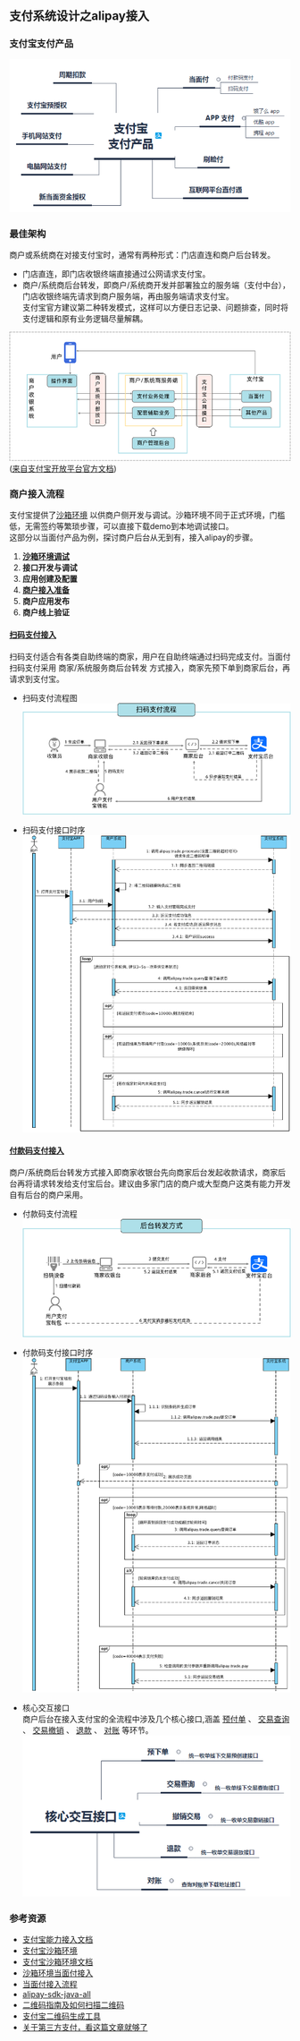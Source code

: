 ## 支付系统设计之alipay接入

### 支付宝支付产品

![支付宝支付产品.png](/docs/distribute/img/支付宝支付产品.png)

### 最佳架构

商户或系统商在对接支付宝时，通常有两种形式：门店直连和商户后台转发。

- 门店直连，即门店收银终端直接通过公网请求支付宝。
- 商户/系统商后台转发，即商户/系统商开发并部署独立的服务端（支付中台），门店收银终端先请求到商户服务端，再由服务端请求支付宝。
  <br>
  支付宝官方建议第二种转发模式，这样可以方便日志记录、问题排查，同时将支付逻辑和原有业务逻辑尽量解耦。

![original.png](/docs/distribute/img/original.png)
<br>([来自支付宝开放平台官方文档](https://opendocs.alipay.com/open/194/105322))

### 商户接入流程

支付宝提供了[沙箱环境](https://open.alipay.com/platform/appDaily.htm) 以供商户侧开发与调试。沙箱环境不同于正式环境，门槛低，无需签约等繁琐步骤，可以直接下载demo到本地调试接口。
<br>这部分以当面付产品为例，探讨商户后台从无到有，接入alipay的步骤。

1. [**沙箱环境调试**](https://opendocs.alipay.com/common/02kkv7)
2. **接口开发与调试**
3. **应用创建及配置**
4. [**商户接入准备**](https://opendocs.alipay.com/open/01csp3)
5. **商户应用发布**
6. **商户线上验证**

#### [扫码支付接入](https://opendocs.alipay.com/open/194/106078)

扫码支付适合有各类自助终端的商家，用户在自助终端通过扫码完成支付。当面付扫码支付采用 商家/系统服务商后台转发 方式接入，商家先预下单到商家后台，再请求到支付宝。

- 扫码支付流程图<br>
  ![扫码支付流程.png](/docs/distribute/img/扫码支付流程.png)

- 扫码支付接口时序<br>
  ![扫码支付接口调用时序.png](/docs/distribute/img/扫码支付接口调用时序.png)

#### [付款码支付接入](https://opendocs.alipay.com/open/194/106039)

商户/系统商后台转发方式接入即商家收银台先向商家后台发起收款请求，商家后台再将请求转发给支付宝后台。建议由多家门店的商户或大型商户这类有能力开发自有后台的商户采用。

- 付款码支付流程<br>
  ![付款码支付流程.png](/docs/distribute/img/付款码支付流程.png)

- 付款码支付接口时序<br>
  ![付款码支付接口时序.png](/docs/distribute/img/付款码支付接口时序.png)

- 核心交互接口
  <br>商户后台在接入支付宝的全流程中涉及几个核心接口,涵盖
  [预付单](https://opendocs.alipay.com/open/02ekfg?scene=19)
  、
  [交易查询](https://opendocs.alipay.com/open/02ekfh?scene=23)
  、
  [交易撤销](https://opendocs.alipay.com/open/02ekfi)
  、
  [退款](https://opendocs.alipay.com/open/02ekfk)
  、
  [对账](https://opendocs.alipay.com/open/02ekfm)
  等环节。<br>
  ![核心交互接口.png](/docs/distribute/img/核心交互接口.png)

### 参考资源

- [支付宝能力接入文档](https://opendocs.alipay.com/open/01zuoj)
- [支付宝沙箱环境](https://open.alipay.com/platform/appDaily.htm)
- [支付宝沙箱环境文档](https://opendocs.alipay.com/common/02kkv7)
- [沙箱环境当面付接入](https://open.alipay.com/platform/appDaily.htm?tab=info)
- [当面付接入流程](https://opensupport.alipay.com/support/helpcenter/99/201602490909?ant_source=opendoc_recommend)
- [alipay-sdk-java-all](https://github.com/alipay/alipay-sdk-java-all)
- [二维码指南及如何扫描二维码](https://www.kaspersky.com.cn/resource-center/definitions/what-is-a-qr-code-how-to-scan)
- [支付宝二维码生成工具](https://opensupport.alipay.com/support/tools/convert/qrcode?ant_source=opendoc)
- [关于第三方支付，看这篇文章就够了](http://www.ityouknow.com/payment/2019/03/30/third-payment.html)